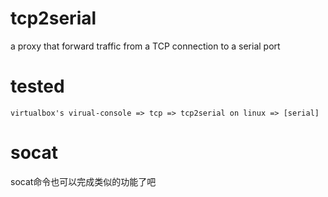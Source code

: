 # tcp2serial
a proxy that forward traffic from a TCP connection to a serial port


# tested
```text
virtualbox's virual-console => tcp => tcp2serial on linux => [serial]
```

# socat
socat命令也可以完成类似的功能了吧
